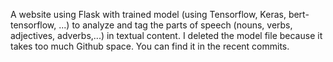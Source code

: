 A website using Flask with trained model (using Tensorflow, Keras, bert-tensorflow, ...) to analyze and tag the parts of speech (nouns, verbs, adjectives, adverbs,...) in textual content.
I deleted the model file because it takes too much Github space. You can find it in the recent commits.